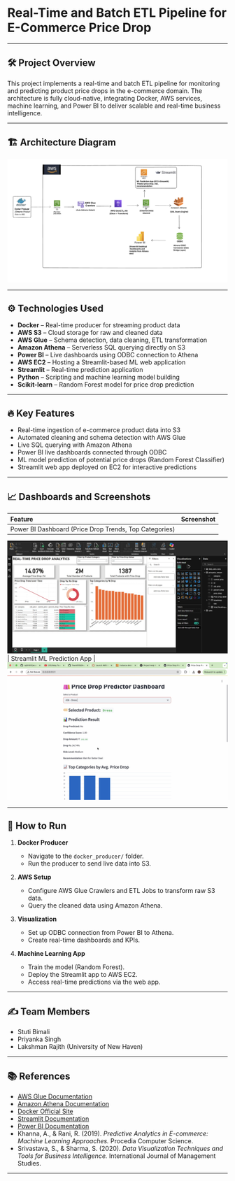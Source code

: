 # Real-Time  and Batch ETL Pipeline for E-Commerce Price Drop 

---

## 🛠️ Project Overview

This project implements a real-time and batch ETL pipeline for monitoring and predicting product price drops in the e-commerce domain. The architecture is fully cloud-native, integrating Docker, AWS services, machine learning, and Power BI to deliver scalable and real-time business intelligence.

---

## 🏗️ Architecture Diagram

![Architecture](https://github.com/Team01DE/Real-Time-Data-Streaming-Batch-ETL-Pipeline-with-AWS/blob/main/images/architecture.png?raw=true)

---

## ⚙️ Technologies Used

- **Docker** – Real-time producer for streaming product data
- **AWS S3** – Cloud storage for raw and cleaned data
- **AWS Glue** – Schema detection, data cleaning, ETL transformation
- **Amazon Athena** – Serverless SQL querying directly on S3
- **Power BI** – Live dashboards using ODBC connection to Athena
- **AWS EC2** – Hosting a Streamlit-based ML web application
- **Streamlit** – Real-time prediction application
- **Python** – Scripting and machine learning model building
- **Scikit-learn** – Random Forest model for price drop prediction

---

## 🔥 Key Features

- Real-time ingestion of e-commerce product data into S3
- Automated cleaning and schema detection with AWS Glue
- Live SQL querying with Amazon Athena
- Power BI live dashboards connected through ODBC
- ML model prediction of potential price drops (Random Forest Classifier)
- Streamlit web app deployed on EC2 for interactive predictions

---

## 📈 Dashboards and Screenshots

| Feature | Screenshot |
|:--------|:------------|
| Power BI Dashboard (Price Drop Trends, Top Categories)  
![Dashboard](https://github.com/Team01DE/Real-Time-Data-Streaming-Batch-ETL-Pipeline-with-AWS/blob/main/images/dashboard1.png?raw=true) 
| Streamlit ML Prediction App | 
![Streamlit App](https://github.com/Team01DE/Real-Time-Data-Streaming-Batch-ETL-Pipeline-with-AWS/blob/main/images/streamlit_app.png?raw=true)

---

## 🚀 How to Run

1. **Docker Producer**
   - Navigate to the `docker_producer/` folder.
   - Run the producer to send live data into S3.

2. **AWS Setup**
   - Configure AWS Glue Crawlers and ETL Jobs to transform raw S3 data.
   - Query the cleaned data using Amazon Athena.

3. **Visualization**
   - Set up ODBC connection from Power BI to Athena.
   - Create real-time dashboards and KPIs.

4. **Machine Learning App**
   - Train the model (Random Forest).
   - Deploy the Streamlit app to AWS EC2.
   - Access real-time predictions via the web app.

---

## ✍️ Team Members

- Stuti Bimali
- Priyanka Singh
- Lakshman Rajith (University of New Haven)

---

## 📚 References

- [AWS Glue Documentation](https://docs.aws.amazon.com/glue/)
- [Amazon Athena Documentation](https://docs.aws.amazon.com/athena/)
- [Docker Official Site](https://www.docker.com/resources/what-container/)
- [Streamlit Documentation](https://docs.streamlit.io/)
- [Power BI Documentation](https://learn.microsoft.com/en-us/power-bi/)
- Khanna, A., & Rani, R. (2019). *Predictive Analytics in E-commerce: Machine Learning Approaches.* Procedia Computer Science.
- Srivastava, S., & Sharma, S. (2020). *Data Visualization Techniques and Tools for Business Intelligence.* International Journal of Management Studies.

---

